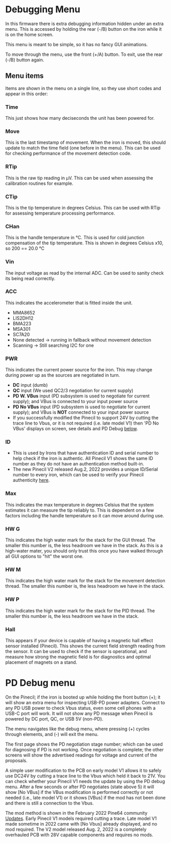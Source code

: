 # Debugging Menu

In this firmware there is extra debugging information hidden under an extra menu.
This is accessed by holding the rear (-/B) button on the iron while it is on the home screen.

This menu is meant to be simple, so it has no fancy GUI animations.

To move through the menu, use the front (+/A) button.
To exit, use the rear (-/B) button again.

## Menu items

Items are shown in the menu on a single line, so they use short codes and appear in this order:

### Time

This just shows how many deciseconds the unit has been powered for.

### Move

This is the last timestamp of movement. When the iron is moved, this should update to match the time field (one before in the menu).
This can be used for checking performance of the movement detection code.

### RTip

This is the raw tip reading in μV. This can be used when assessing the calibration routines for example.

### CTip

This is the tip temperature in degrees Celsius.
This can be used with RTip for assessing temperature processing performance.

### CHan

This is the handle temperature in °C. This is used for cold junction compensation of the tip temperature.
This is shown in degrees Celsius x10, so 200 == 20.0 °C

### Vin

The input voltage as read by the internal ADC. Can be used to sanity check its being read correctly.

### ACC

This indicates the accelerometer that is fitted inside the unit.

- MMA8652
- LIS2DH12
- BMA223
- MSA301
- SC7A20
- None detected -> running in fallback without movement detection
- Scanning -> Still searching I2C for one

### PWR

This indicates the current power source for the iron.
This may change during power up as the sources are negotiated in turn.

- **DC** input (dumb)
- **QC** input (We used QC2/3 negotiation for current supply)
- **PD W. VBus** input (PD subsystem is used to negotiate for current supply); and VBus is connected to your input power source
- **PD No VBus** input (PD subsystem is used to negotiate for current supply); and VBus is **NOT** connected to your input power source
- If you successfully modified the Pinecil to support 24V by cutting the trace line to Vbus, or it is not required (i.e. late model V1) then 'PD No VBus' displays on screen, see details and PD Debug [below](/Documentation/DebugMenu.md#pd-debug-menu).

### ID
- This is used by Irons that have authentication ID and serial number to help check if the iron is authentic. All Pinecil V1 shows the same ID number as they do not have an authentication method built-in.
- The new Pinecil V2 released Aug.2, 2022 provides a unique ID/Serial number to every iron, which can be used to verify your Pinecil authenticity [here](https://pinecil.pine64.org/).

### Max

This indicates the max temperature in degrees Celsius that the system estimates it can measure the tip reliably to.
This is dependent on a few factors including the handle temperature so it can move around during use.

### HW G

This indicates the high water mark for the stack for the GUI thread. The smaller this number is, the less headroom we have in the stack.
As this is a high-water mater, you should only trust this once you have walked through all GUI options to "hit" the worst one.

### HW M

This indicates the high water mark for the stack for the movement detection thread. The smaller this number is, the less headroom we have in the stack.

### HW P

This indicates the high water mark for the stack for the PID thread. The smaller this number is, the less headroom we have in the stack.

### Hall

This appears if your device is capable of having a magnetic hall effect sensor installed (Pinecil).
This shows the current field strength reading from the sensor. It can be used to check if the sensor is operational, and measure how strong the magnetic field is for diagnostics and optimal placement of magnets on a stand.

# PD Debug menu

On the Pinecil; if the iron is booted up while holding the front button (+); it will show an extra menu for inspecting USB-PD power adapters. Connect to any PD USB power to check Vbus status, even some cell phones with a USB-C port will work. It will not show any PD message when Pinecil is powered by DC port, QC, or USB 5V (non-PD).

The menu navigates like the debug menu, where pressing (+) cycles through elements, and (-) will exit the menu.

The first page shows the PD negotiation stage number; which can be used for diagnosing if PD is not working. Once negotiation is complete; the other screens will show the advertised readings for voltage and current of the proposals.

A simple user modification to the PCB on early model V1 allows it to safely use DC24V by cutting a trace line to the Vbus which held it back to 21V. You can check whether your Pinecil V1 needs the update by using the PD debug menu. After a few seconds or after PD negotiates (state above 5) it will show [No VBus] if the VBus modification is performed correctly or not needed (i.e., late model V1) or it shows [VBus] if the mod has not been done and there is still a connection to the Vbus.

The mod method is shown in the February 2022 Pine64 community [Updates](https://www.pine64.org/2022/02/15/february-update-chat-with-the-machine/). Early Pinecil V1 models required cutting a trace. Late model V1 made sometime in 2022 came with [No Vbus] already displayed, and no mod required. The V2 model released Aug. 2, 2022 is a completely overhauled PCB with 28V capable components and requires no mods.
